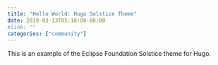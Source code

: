 ```yaml
---
title: "Hello World: Hugo Solstice Theme"
date: 2019-03-13T05:10:00-00:00
#link: ""
categories: ["community"]
---
```


This is an example of the Eclipse Foundation Solstice theme for Hugo.
